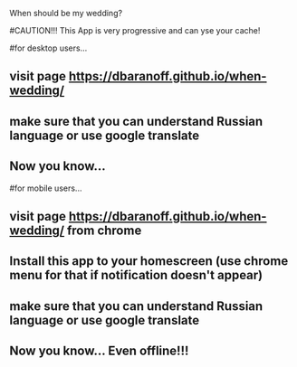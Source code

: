 When should be my wedding?

#CAUTION!!! This App is very progressive and can yse your cache!

#for desktop users...
## visit page https://dbaranoff.github.io/when-wedding/
## make sure that you can understand Russian language or use google translate
## Now you know...

#for mobile users...
## visit page https://dbaranoff.github.io/when-wedding/ from chrome
## Install this app to your homescreen (use chrome menu for that if notification doesn't appear)
## make sure that you can understand Russian language or use google translate
## Now you know... Even offline!!!
